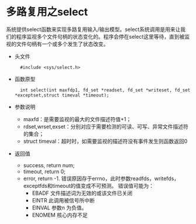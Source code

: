 多路复用之select
=============

系统提供select函数来实现多路复用输入/输出模型。select系统调用是用来让我们的程序监视多个文件句柄的状态变化的。程序会停在select这里等待，直到被监视的文件句柄有一个或多个发生了状态改变。


* 头文件

		#include <sys/select.h>

* 函数原型
  
		int select(int maxfdp1, fd_set *readset, fd_set *writeset, fd_set *exceptset,struct timeval *timeout);

* 参数说明
	* maxfd：是需要监视的最大的文件描述符值+1；
	* rdset,wrset,exset：分别对应于需要检测的可读、可写、异常文件描述符的集合；
	* struct timeval：超时时，如需要监视的描述符没有事件发生则函数返回0

* 返回值
    * success, return num;
    * timeout, return 0;
    * error, return -1. 错误原因存于errno，此时参数readfds，writefds，exceptfds和timeout的值变成不可预测。
    错误值可能为：
        * EBADF 文件描述词为无效的或该文件已关闭
        * EINTR 此调用被信号所中断
        * EINVAL 参数n 为负值。
        * ENOMEM 核心内存不足




